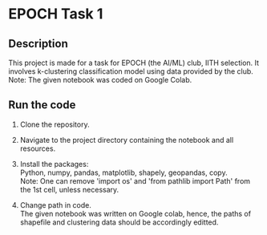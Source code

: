 # EPOCH Task 1

## Description
This project is made for a task for EPOCH (the AI/ML) club, IITH selection. It involves k-clustering classification model using data provided by the club. 
Note: The given notebook was coded on Google Colab.
## Run the code

1. Clone the repository.
   
2. Navigate to the project directory containing the notebook and all resources.
   
3. Install the packages:
   <br>Python, numpy, pandas, matplotlib, shapely, geopandas, copy.
   <br>Note: One can remove 'import os' and 'from pathlib import Path' from the 1st cell, unless necessary.

5. Change path in code.
    <br>The given notebook was written on Google colab, hence, the paths of shapefile and clustering data should be accordingly editted.
